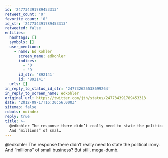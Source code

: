 ```yaml
---
id: '247734391789453313'
retweet_count: '0'
favorite_count: '0'
id_str: '247734391789453313'
retweeted: false
entities:
  hashtags: []
  symbols: []
  user_mentions:
    - name: Ed Kohler
      screen_name: edkohler
      indices:
        - '0'
        - '9'
      id_str: '892141'
      id: '892141'
  urls: []
in_reply_to_status_id_str: '247732625538699264'
in_reply_to_screen_name: edkohler
original_url: https://twitter.com/jth/status/247734391789453313
date: '2012-09-17T16:30:56.000Z'
sitemap: false
robots: noindex
reply: true
title: >-
  @edkohler The response there didn’t really need to state the political irony.
  And “millions” of smal…
---
```


@edkohler The response there didn’t really need to state the political irony. And “millions” of small business? But still, mega-dumb.